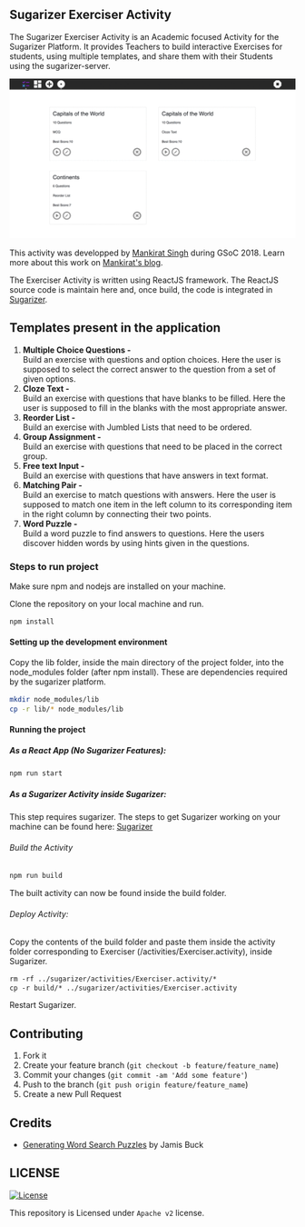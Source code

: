 ## Sugarizer Exerciser Activity

The Sugarizer Exerciser Activity is an Academic focused Activity for the Sugarizer Platform. It provides Teachers to build interactive Exercises for students, using multiple templates, and share them with their Students using the sugarizer-server.

![](screenshots/screenshots.gif)

This activity was developped by [Mankirat Singh](https://github.com/manki11) during GSoC 2018.
Learn more about this work on [Mankirat's blog](https://mankiratsinghtech.wordpress.com/2018/04/27/google-summer-of-code-2018/).

The Exerciser Activity is written using ReactJS framework. The ReactJS source code is maintain here and, once build, the code is integrated in [Sugarizer](https://github.com/llaske/sugarizer).

## Templates present in the application
1. **Multiple Choice Questions -**  
Build an exercise with questions and option choices. Here the user is supposed to select the correct answer to the question from a set of given options.
2. **Cloze Text -**  
Build an exercise with questions that have blanks to be filled. Here the user is supposed to fill in the blanks with the most appropriate answer.
3. **Reorder List -**  
Build an exercise with Jumbled Lists that need to be ordered.
4. **Group Assignment -**  
Build an exercise with questions that need to be placed in the correct group.
5. **Free text Input -**   
Build an exercise with questions that have answers in text format.
6. **Matching Pair -**  
Build an exercise to match questions with answers. Here the user is supposed to match one item in the left column to its corresponding item in the right column by connecting their two points.
7. **Word Puzzle -**  
Build a word puzzle to find answers to questions. Here the users discover hidden words by using hints given in the questions.

### Steps to run project

Make sure npm and nodejs are installed on your machine.

Clone the repository on your local machine and run.

```bash
npm install
```

#### Setting up the development environment

Copy the lib folder, inside the main directory of the project folder, into the node_modules folder (after npm install). These are dependencies required by the sugarizer platform.

```bash
mkdir node_modules/lib
cp -r lib/* node_modules/lib
```

#### Running the project

##### As a React App (No Sugarizer Features):

```bash
npm run start
```

##### As a Sugarizer Activity inside Sugarizer:
This step requires sugarizer. The steps to get Sugarizer working on your machine can be found here:
[Sugarizer](https://github.com/llaske/sugarizer)

###### Build the Activity

```bash
npm run build
```

The built activity can now be found inside the build folder.

###### Deploy Activity:

Copy the contents of the build folder and paste them inside the activity folder corresponding to Exerciser (/activities/Exerciser.activity), inside Sugarizer.

```
rm -rf ../sugarizer/activities/Exerciser.activity/*
cp -r build/* ../sugarizer/activities/Exerciser.activity
```

Restart Sugarizer.


## Contributing

1. Fork it
2. Create your feature branch (`git checkout -b feature/feature_name`)
3. Commit your changes (`git commit -am 'Add some feature'`)
4. Push to the branch (`git push origin feature/feature_name`)
5. Create a new Pull Request

## Credits

- [Generating Word Search Puzzles](https://weblog.jamisbuck.org/2015/9/26/generating-word-search-puzzles.html) by Jamis Buck

## LICENSE

[![License](https://img.shields.io/badge/License-Apache%202.0-blue.svg)](https://opensource.org/licenses/Apache-2.0)

This repository is Licensed under ```Apache v2``` license.
